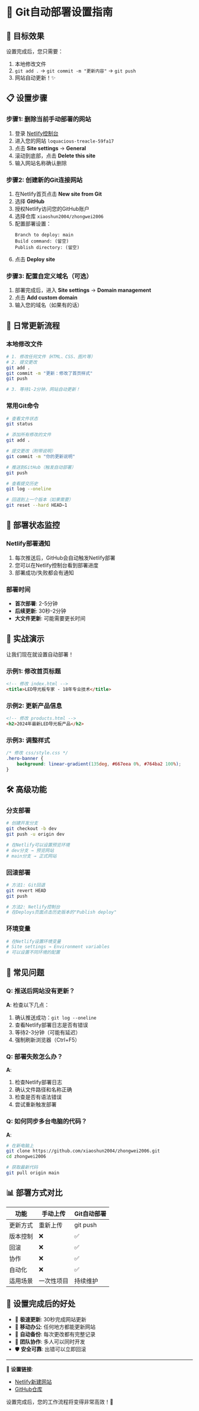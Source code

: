 # 🚀 Git自动部署设置指南

## 🎯 目标效果

设置完成后，您只需要：
1. 本地修改文件
2. `git add .` → `git commit -m "更新内容"` → `git push`
3. 网站自动更新！✨

## 📋 设置步骤

### 步骤1: 删除当前手动部署的网站

1. 登录 [Netlify控制台](https://app.netlify.com/)
2. 进入您的网站 `loquacious-treacle-59fa17`
3. 点击 **Site settings** → **General**
4. 滚动到底部，点击 **Delete this site**
5. 输入网站名称确认删除

### 步骤2: 创建新的Git连接网站

1. 在Netlify首页点击 **New site from Git**
2. 选择 **GitHub** 
3. 授权Netlify访问您的GitHub账户
4. 选择仓库 `xiaoshun2004/zhongwei2006`
5. 配置部署设置：
   ```
   Branch to deploy: main
   Build command: (留空)
   Publish directory: (留空)
   ```
6. 点击 **Deploy site**

### 步骤3: 配置自定义域名（可选）

1. 部署完成后，进入 **Site settings** → **Domain management**
2. 点击 **Add custom domain**
3. 输入您的域名（如果有的话）

## 🔧 日常更新流程

### 本地修改文件
```bash
# 1. 修改任何文件（HTML、CSS、图片等）
# 2. 提交更改
git add .
git commit -m "更新：修改了首页样式"
git push

# 3. 等待1-2分钟，网站自动更新！
```

### 常用Git命令
```bash
# 查看文件状态
git status

# 添加所有修改的文件
git add .

# 提交更改（附带说明）
git commit -m "你的更新说明"

# 推送到GitHub（触发自动部署）
git push

# 查看提交历史
git log --oneline

# 回退到上一个版本（如果需要）
git reset --hard HEAD~1
```

## 📱 部署状态监控

### Netlify部署通知
1. 每次推送后，GitHub会自动触发Netlify部署
2. 您可以在Netlify控制台看到部署进度
3. 部署成功/失败都会有通知

### 部署时间
- **首次部署**: 2-5分钟
- **后续更新**: 30秒-2分钟
- **大文件更新**: 可能需要更长时间

## 🎨 实战演示

让我们现在就设置自动部署！

### 示例1: 修改首页标题
```html
<!-- 修改 index.html -->
<title>LED导光板专家 - 18年专业技术</title>
```

### 示例2: 更新产品信息
```html
<!-- 修改 products.html -->
<h2>2024年最新LED导光板产品</h2>
```

### 示例3: 调整样式
```css
/* 修改 css/style.css */
.hero-banner {
    background: linear-gradient(135deg, #667eea 0%, #764ba2 100%);
}
```

## 🛠️ 高级功能

### 分支部署
```bash
# 创建开发分支
git checkout -b dev
git push -u origin dev

# 在Netlify可以设置预览环境
# dev分支 → 预览网站
# main分支 → 正式网站
```

### 回滚部署
```bash
# 方法1: Git回退
git revert HEAD
git push

# 方法2: Netlify控制台
# 在Deploys页面点击历史版本的"Publish deploy"
```

### 环境变量
```bash
# 在Netlify设置环境变量
# Site settings → Environment variables
# 可以设置不同环境的配置
```

## 🚨 常见问题

### Q: 推送后网站没有更新？
**A**: 检查以下几点：
1. 确认推送成功：`git log --oneline`
2. 查看Netlify部署日志是否有错误
3. 等待2-3分钟（可能有延迟）
4. 强制刷新浏览器（Ctrl+F5）

### Q: 部署失败怎么办？
**A**: 
1. 检查Netlify部署日志
2. 确认文件路径和名称正确
3. 检查是否有语法错误
4. 尝试重新触发部署

### Q: 如何同步多台电脑的代码？
**A**:
```bash
# 在新电脑上
git clone https://github.com/xiaoshun2004/zhongwei2006.git
cd zhongwei2006

# 获取最新代码
git pull origin main
```

## 📊 部署方式对比

| 功能 | 手动上传 | Git自动部署 |
|------|----------|-------------|
| 更新方式 | 重新上传 | git push |
| 版本控制 | ❌ | ✅ |
| 回滚 | ❌ | ✅ |
| 协作 | ❌ | ✅ |
| 自动化 | ❌ | ✅ |
| 适用场景 | 一次性项目 | 持续维护 |

## 🎉 设置完成后的好处

- 🚀 **极速更新**: 30秒完成网站更新
- 📱 **移动办公**: 任何地方都能更新网站
- 🔄 **自动备份**: 每次更改都有完整记录
- 👥 **团队协作**: 多人可以同时开发
- 🛡️ **安全可靠**: 出错可以立即回滚

---

**🔗 设置链接**:
- [Netlify新建网站](https://app.netlify.com/sites)
- [GitHub仓库](https://github.com/xiaoshun2004/zhongwei2006)

设置完成后，您的工作流程将变得非常高效！🎯 